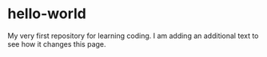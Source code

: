 # hello-world
My very first repository for learning coding. I am adding an additional text to see how it changes this page.

